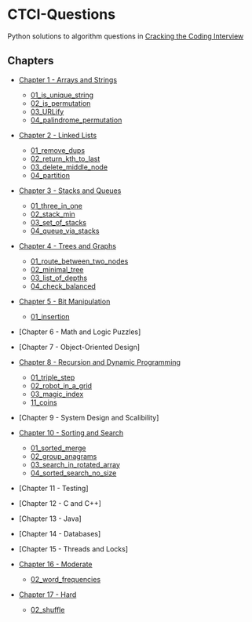 # CTCI-Questions

Python solutions to algorithm questions in [Cracking the Coding Interview](https://www.amazon.co.uk/Cracking-Coding-Interview-6th-Programming/dp/0984782850/ref=sr_1_1?crid=15ZAINPTRT12O&keywords=cracking+the+coding+interview&qid=1566313120&s=gateway&sprefix=cracking+the+%2Caps%2C137&sr=8-1)

## Chapters

- [Chapter 1 - Arrays and Strings](chapter-01/)

  - [01_is_unique_string](chapter-01/Q01_is_unique_string.py)
  - [02_is_permutation](chapter-01/Q02_is_permutation.py)
  - [03_URLify](chapter-01/Q03_URLify.py)
  - [04_palindrome_permutation](chapter-01/Q04_palindrome_permutation.py)

- [Chapter 2 - Linked Lists](chapter-02/)

  - [01_remove_dups](chapter-02/Q01_remove_dups.py)
  - [02_return_kth_to_last](chapter-02/Q02_return_kth_to_last.py)
  - [03_delete_middle_node](chapter-02/Q03_delete_middle_node.py)
  - [04_partition](chapter-02/Q04_partition.py)

- [Chapter 3 - Stacks and Queues](chapter-03/)

  - [01_three_in_one](chapter-03/Q01_three_in_one.py)
  - [02_stack_min](chapter-03/Q02_stack_min.py)
  - [03_set_of_stacks](chapter-03/Q03_set_of_stacks.py)
  - [04_queue_via_stacks](chapter-03/Q04_queue_via_stacks.py)

- [Chapter 4 - Trees and Graphs](chapter-04/)

  - [01_route_between_two_nodes](chapter-04/Q01_route_between_nodes.py)
  - [02_minimal_tree](chapter-04/Q02_minimal_tree.py)
  - [03_list_of_depths](chapter-04/Q03_list_of_depths.py)
  - [04_check_balanced](chapter-04/Q04_check_balanced.py)

- [Chapter 5 - Bit Manipulation](chapter-05/)

  - [01_insertion](chaper_5/Q01_insertion.py)

- [Chapter 6 - Math and Logic Puzzles]

- [Chapter 7 - Object-Oriented Design]

- [Chapter 8 - Recursion and Dynamic Programming](chapter-08/)

  - [01_triple_step](chapter-08/Q01_triple_step.py)
  - [02_robot_in_a_grid](chapter-08/Q02_robot_in_a_grid.py)
  - [03_magic_index](chapter-08/Q03_magic_index.py)
  - [11_coins](chapter-08/Q11_coins.py)

- [Chapter 9 - System Design and Scalibility]

- [Chapter 10 - Sorting and Search](chapter-10/)

  - [01_sorted_merge](chapter-10/Q01_sorted_merge.py)
  - [02_group_anagrams](chapter-10/Q02_group_anagrams.py)
  - [03_search_in_rotated_array](chapter-10/Q03_search_in_rotated_array.py)
  - [04_sorted_search_no_size](chapter-10/Q04_sorted_search_no_size.py)

- [Chapter 11 - Testing]

- [Chapter 12 - C and C++]

- [Chapter 13 - Java]

- [Chapter 14 - Databases]

- [Chapter 15 - Threads and Locks]

- [Chapter 16 - Moderate](chapter-16/)

  - [02_word_frequencies](chapter_16/Q02_word_frequencies.py)

- [Chapter 17 - Hard](chapter-17/)

  - [02_shuffle](chapter-17/Q02_shuffle.py)

